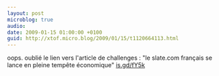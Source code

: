 ```yaml
---
layout: post
microblog: true
audio: 
date: 2009-01-15 01:00:00 +0100
guid: http://xtof.micro.blog/2009/01/15/t1120664113.html
---
```

oops. oublié le lien vers l'article de challenges : "le slate.com français se lance en pleine tempête économique" [is.gd/fY5k](http://is.gd/fY5k)
